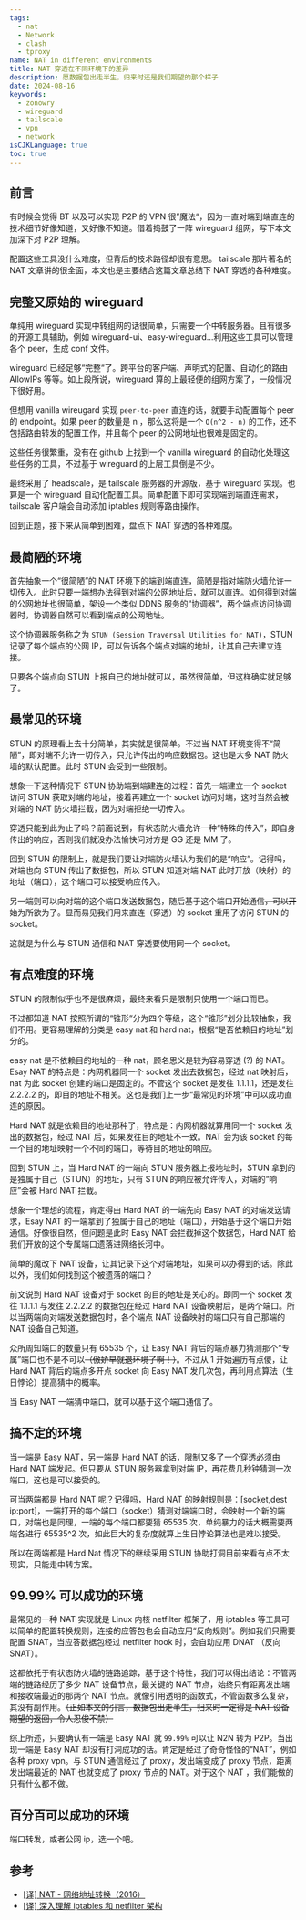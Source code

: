 ```yaml
---
tags:
  - nat
  - Network
  - clash
  - tproxy
name: NAT in different environments
title: NAT 穿透在不同环境下的差异
description: 愿数据包出走半生，归来时还是我们期望的那个样子
date: 2024-08-16
keywords:
  - zonowry
  - wireguard
  - tailscale
  - vpn
  - network
isCJKLanguage: true
toc: true
---
```


## 前言

有时候会觉得 BT 以及可以实现 P2P 的 VPN 很”魔法“，因为一直对端到端直连的技术细节好像知道，又好像不知道。借着捣鼓了一阵 wireguard 组网，写下本文加深下对 P2P 理解。

配置这些工具没什么难度，但背后的技术路径却很有意思。 tailscale 那片著名的 NAT 文章讲的很全面，本文也是主要结合这篇文章总结下 NAT 穿透的各种难度。

## 完整又原始的 wireguard

单纯用 wireguard 实现中转组网的话很简单，只需要一个中转服务器。且有很多的开源工具辅助，例如 wireguard-ui、easy-wireguard...利用这些工具可以管理各个 peer，生成 conf 文件。

wireguard 已经足够“完整“了。跨平台的客户端、声明式的配置、自动化的路由 AllowIPs 等等。如上段所说，wireguard 算的上最轻便的组网方案了，一般情况下很好用。

但想用 vanilla wireugard 实现 `peer-to-peer` 直连的话，就要手动配置每个 peer 的 endpoint。如果 peer 的数量是 n ，那么这将是一个 `O(n^2 - n)` 的工作，还不包括路由转发的配置工作，并且每个 peer 的公网地址也很难是固定的。

这些任务很繁重，没有在 github 上找到一个 vanilla wireguard 的自动化处理这些任务的工具，不过基于 wireguard 的上层工具倒是不少。

最终采用了 headscale，是 tailscale 服务器的开源版，基于 wireguard 实现。也算是一个 wireguard 自动化配置工具。简单配置下即可实现端到端直连需求，tailscale 客户端会自动添加 iptables 规则等路由操作。

回到正题，接下来从简单到困难，盘点下 NAT 穿透的各种难度。

## 最简陋的环境

首先抽象一个“很简陋”的 NAT 环境下的端到端直连，简陋是指对端防火墙允许一切传入。此时只要一端想办法得到对端的公网地址后，就可以直连。如何得到对端的公网地址也很简单，架设一个类似 DDNS 服务的“协调器”，两个端点访问协调器时，协调器自然可以看到端点的公网地址。

这个协调器服务称之为 `STUN (Session Traversal Utilities for NAT)`，STUN 记录了每个端点的公网 IP，可以告诉各个端点对端的地址，让其自己去建立连接。

只要各个端点向 STUN 上报自己的地址就可以，虽然很简单，但这样确实就足够了。

## 最常见的环境

STUN 的原理看上去十分简单，其实就是很简单。不过当 NAT 环境变得不“简陋”，即对端不允许一切传入，只允许传出的响应数据包。这也是大多 NAT 防火墙的默认配置。此时 STUN 会受到一些限制。

想象一下这种情况下 STUN 协助端到端建连的过程：首先一端建立一个 socket 访问 STUN 获取对端的地址，接着再建立一个 socket 访问对端，这时当然会被对端的 NAT 防火墙拦截，因为对端拒绝一切传入。

穿透只能到此为止了吗？前面说到，有状态防火墙允许一种“特殊的传入”，即自身传出的响应，否则我们就没办法愉快问对方是 GG 还是 MM 了。

回到 STUN 的限制上，就是我们要让对端防火墙认为我们的是“响应”。记得吗，对端也向 STUN 传出了数据包，所以 STUN 知道对端 NAT 此时开放（映射）的地址（端口），这个端口可以接受响应传入。

另一端则可以向对端的这个端口发送数据包，随后基于这个端口开始通信~~，可以开始为所欲为了~~。显而易见我们用来直连（穿透）的 socket 重用了访问 STUN 的 socket。

这就是为什么与 STUN 通信和 NAT 穿透要使用同一个 socket。

## 有点难度的环境

STUN 的限制似乎也不是很麻烦，最终来看只是限制只使用一个端口而已。

不过都知道 NAT 按照所谓的“锥形“分为四个等级，这个“锥形”划分比较抽象，我们不用。更容易理解的分类是 easy nat 和 hard nat，根据“是否依赖目的地址”划分的。

easy nat 是不依赖目的地址的一种 nat，顾名思义是较为容易穿透 (?) 的 NAT。Esay NAT 的特点是：内网机器同一个 socket 发出去数据包，经过 nat 映射后，nat 为此 socket 创建的端口是固定的。不管这个 socket 是发往 1.1.1.1，还是发往 2.2.2.2 的，即目的地址不相关。这也是我们上一步“最常见的环境”中可以成功直连的原因。

Hard NAT 就是依赖目的地址那种了，特点是：内网机器就算用同一个 socket 发出的数据包，经过 NAT 后，如果发往目的地址不一致。NAT 会为该 socket 的每一个目的地址映射一个不同的端口，等待目的地址的响应。

回到 STUN 上，当 Hard NAT 的一端向 STUN 服务器上报地址时，STUN 拿到的是独属于自己（STUN）的地址，只有 STUN 的响应被允许传入，对端的“响应”会被 Hard NAT 拦截。

想象一个理想的流程，肯定得由 Hard NAT 的一端先向 Easy NAT 的对端发送请求，Esay NAT 的一端拿到了独属于自己的地址（端口），开始基于这个端口开始通信。好像很自然，但问题是此时 Easy NAT 会拦截掉这个数据包，Hard NAT 给我们开放的这个专属端口遗落进网络长河中。

简单的魔改下 NAT 设备，让其记录下这个对端地址，如果可以办得到的话。除此以外，我们如何找到这个被遗落的端口？

前文说到 Hard NAT 设备对于 socket 的目的地址是关心的。即同一个 socket 发往 1.1.1.1 与发往 2.2.2.2 的数据包在经过 Hard NAT 设备映射后，是两个端口。所以当两端向对端发送数据包时，各个端点 NAT 设备映射的端口只有自己那端的 NAT 设备自己知道。

众所周知端口的数量只有 65535 个，让 Easy NAT 背后的端点暴力猜测那个“专属”端口也不是不可以~~（傲娇早就退环境了啊！）~~。不过从 1 开始遍历有点傻，让 Hard NAT 背后的端点多开点 socket 向 Easy NAT 发几次包，再利用点算法（生日悖论）提高猜中的概率。

当 Easy NAT 一端猜中端口，就可以基于这个端口通信了。

## 搞不定的环境

当一端是 Easy NAT，另一端是 Hard NAT 的话，限制又多了一个穿透必须由 Hard NAT 端发起。但只要从 STUN 服务器拿到对端 IP，再花费几秒钟猜测一次端口，这也是可以接受的。

可当两端都是 Hard NAT 呢？记得吗，Hard NAT 的映射规则是：\[socket,dest ip:port\]，一端打开的每个端口（socket）猜测对端端口时，会映射一个新的端口，对端也是同理，一端的每个端口都要猜 65535 次，单纯暴力的话大概需要两端各进行 65535\^2 次，如此巨大的复杂度就算上生日悖论算法也是难以接受。

所以在两端都是 Hard Nat 情况下的继续采用 STUN 协助打洞目前来看有点不太现实，只能走中转方案。

## 99.99% 可以成功的环境

最常见的一种 NAT 实现就是 Linux 内核 netfilter 框架了，用 iptables 等工具可以简单的配置转换规则，连接的应答包也会自动应用“反向规则”。例如我们只需要配置 SNAT，当应答数据包经过 netfilter hook 时，会自动应用 DNAT （反向 SNAT）。

这都依托于有状态防火墙的链路追踪，基于这个特性，我们可以得出结论：不管两端的链路经历了多少 NAT 设备节点，最关键的 NAT 节点，始终只有距离发出端和接收端最近的那两个 NAT 节点。就像引用透明的函数式，不管函数多么复杂，其没有副作用。~~（正如本文的引言，数据包出走半生，归来时一定得是 NAT 设备期望的返回，令人忍俊不禁）~~

综上所述，只要确认有一端是 Easy NAT 就 `99.99%` 可以让 N2N 转为 P2P。当出现一端是 Easy NAT 却没有打洞成功的话。肯定是经过了奇奇怪怪的“NAT”，例如各种 proxy vpn。与 STUN 通信经过了 proxy，发出端变成了 proxy 节点，距离发出端最近的 NAT 也就变成了 proxy 节点的 NAT。对于这个 NAT ，我们能做的只有什么都不做。

## 百分百可以成功的环境

端口转发，或者公网 ip，选一个吧。

## 参考

- [\[译\] NAT - 网络地址转换（2016）](https://arthurchiao.art/blog/nat-zh/)
- [\[译\] 深入理解 iptables 和 netfilter 架构](https://arthurchiao.art/blog/deep-dive-into-iptables-and-netfilter-arch-zh/)
